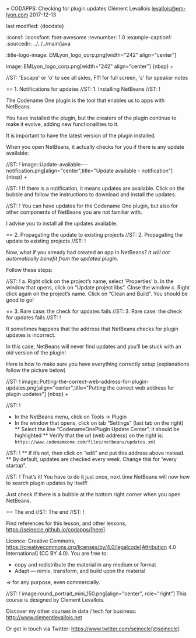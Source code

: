 = CODAPPS: Checking for plugin updates
Clément Levallois <levallois@em-lyon.com>
2017-12-13

last modified: {docdate}

:icons!:
:iconsfont:   font-awesome
:revnumber: 1.0
:example-caption!:
:sourcedir: ../../../main/java

:title-logo-image: EMLyon_logo_corp.png[width="242" align="center"]

image::EMLyon_logo_corp.png[width="242" align="center"]
{nbsp} +

//ST: 'Escape' or 'o' to see all sides, F11 for full screen, 's' for speaker notes

== 1. Notifications for updates
//ST: 1. Installing NetBeans
//ST: !

The Codename One plugin is the tool that enables us to apps with NetBeans.

You have installed the plugin, but the creators of the plugin continue to make it evolve, adding new functionalities to it.

It is important to have the latest version of the plugin installed.

When you open NetBeans, it actually checks for you if there is any update available:

//ST: !
image::Update-available---notification.png[align="center",title="Update available - notification"]
{nbsp} +

//ST: !
If there is a notification, it means updates are available. Click on the bubble and follow the instructions to download and install the updates.

//ST: !
You can have updates for the Codename One plugin, but also for other components of NetBeans you are not familiar with.

I advise you to install all the updates available.

== 2. Propagating the update to existing projects
//ST: 2. Propagating the update to existing projects
//ST: !

Now, what if you already had created an app in NetBeans? *It will not automatically benefit from the updated plugin*.

Follow these steps:

//ST: !
a.	Right click on the project’s name, select 'Properties'
b.	In the window that opens, click on “Update project libs”. Close the window
c.	Right click again on the project’s name. Click on “Clean and Build”. You should be good to go!

== 3. Rare case: the check for updates fails
//ST: 3. Rare case: the check for updates fails
//ST: !

It sometimes happens that the address that NetBeans checks for plugin updates is incorrect.

In this case, NetBeans will never find updates and you’ll be stuck with an old version of the plugin!

Here is how to make sure you have everything correctly setup (explanations follow the picture below)

//ST: !
image::Putting-the-correct-web-address-for-plugin-updates.png[align="center",title="Putting the correct web address for plugin updates"]
{nbsp} +

//ST: !
- In the NetBeans menu, click on Tools -> Plugin
- In the window that opens, click on tab “Settings” (last tab on the right)
** Select the line “CodenameOnePlugin Update Center”, it should be highlighted
** Verify that the url (web address) on the right is:
`https://www.codenameone.com/files/netbeans/updates.xml`

//ST: !
** If it’s not, then click on “edit” and put this address above instead.
** By default, updates are checked every week. Change this for “every startup”.

//ST: !
That’s it! You have to do it just once, next time NetBeans will now how to search plugin updates by itself!

Just check if there is a bubble at the bottom right corner when you open NetBeans.


== The end
//ST: The end
//ST: !

Find references for this lesson, and other lessons, https://seinecle.github.io/codapps/[here].

Licence: Creative Commons, https://creativecommons.org/licenses/by/4.0/legalcode[Attribution 4.0 International] (CC BY 4.0).
You are free to:

- copy and redistribute the material in any medium or format
- Adapt — remix, transform, and build upon the material

=> for any purpose, even commercially.

//ST: !
image:round_portrait_mini_150.png[align="center", role="right"]
This course is designed by Clement Levallois.

Discover my other courses in data / tech for business: http://www.clementlevallois.net

Or get in touch via Twitter: https://www.twitter.com/seinecle[@seinecle]
